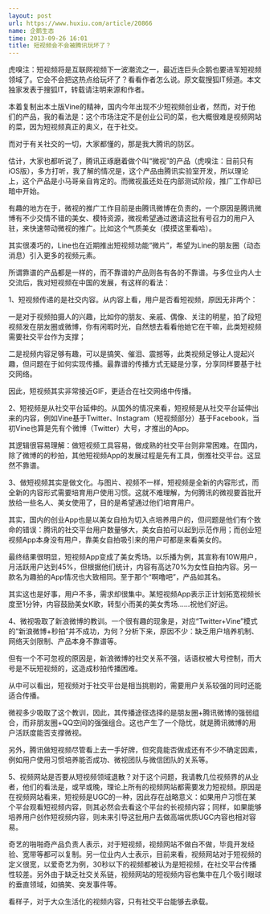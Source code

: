```yaml
---
layout: post
url: https://www.huxiu.com/article/20866
name: 企鹅生态
time: 2013-09-26 16:01
title: 短视频会不会被腾讯玩坏了？
---
```

虎嗅注：短视频将是互联网视频下一波潮流之一，最近连巨头企鹅也要进军短视频领域了。它会不会把这热点给玩坏了？看看作者怎么说。原文载搜狐IT频道。本文独家发表于搜狐IT，转载请注明来源和作者。

本着复制出本土版Vine的精神，国内今年出现不少短视频创业者，然而，对于他们的产品，我的看法是：这个市场注定不是创业公司的菜，也大概很难是视频网站的菜，因为短视频真正的奥义，在于社交。

而对于有关社交的一切，大家都懂的，那是我大腾讯的防区。

估计，大家也都听说了，腾讯正琢磨着做个叫“微视”的产品（虎嗅注：目前只有iOS版），多方打听，我了解的情况是，这个产品由腾讯实验室开发，所以理论上，这个产品是小马哥亲自肯定的。而微视虽还处在内部测试阶段，推广工作却已暗中开始。

有趣的地方在于，微视的推广工作目前是由腾讯微博在负责的，一个原因是腾讯微博有不少交情不错的美女、模特资源，微视希望通过邀请这批有号召力的用户入驻，来快速带动微视的推广。比如这个气质美女（摸摸这里看哈）。

其实很凑巧的，Line也在近期推出短视频功能“微片”，希望为Line的朋友圈（动态消息）引入更多的视频元素。

所谓靠谱的产品都是一样的，而不靠谱的产品则各有各的不靠谱。与多位业内人士交流后，我对短视频在中国的发展，有这样的看法：

1、短视频传递的是社交内容。从内容上看，用户是否看短视频，原因无非两个：

一是对于视频拍摄人的兴趣，比如你的朋友、亲戚、偶像、关注的明星，拍了段短视频发在朋友圈或微博，你有闲暇时光，自然想去看看他她它在干嘛，此类短视频需要社交平台作为支撑；

二是视频内容足够有趣，可以是搞笑、催泪、震撼等，此类视频足够让人提起兴趣，但问题在于如何实现传播。最靠谱的传播方式无疑是分享，分享同样要基于社交网络。

因此，短视频其实非常接近GIF，更适合在社交网络中传播。

2、短视频是从社交平台延伸的。从国外的情况来看，短视频是从社交平台延伸出来的内容，例如Vine基于Twitter、Instagram（短视频部分）基于Facebook，当初Vine也算是先有个微博（Twitter）大号，才推出的App。

其逻辑很容易理解：做短视频工具容易，做成熟的社交平台则非常困难。在国内，除了微博的的秒拍，其他短视频App的发展过程是先有工具，倒推社交平台。这显然不靠谱。

3、做短视频其实是做文化。与图片、视频不一样，短视频是全新的内容形式，而全新的内容形式需要培育用户使用习惯。这就不难理解，为何腾讯的微视要首批开放给一些名人、美女使用了，目的是希望通过他们培育用户。

其实，国内的创业App也是以美女自拍为切入点培养用户的，但问题是他们有个致命的错误：腾讯的社交平台用户数量够大，美女自拍可以起到示范作用；而创业短视频App本身没有用户，靠美女自拍吸引来的用户可都是来看美女的。

最终结果很明显，短视频App变成了美女秀场。以乐播为例，其宣称有10W用户，月活跃用户达到45%，但根据他们统计，内容有高达70%为女性自拍内容。另一款名为趣拍的App情况也大致相同。至于那个“啊噜吧”，产品如其名。

其实这也是好事，用户不多，需求却很集中。某短视频App表示正计划拓宽视频长度至1分钟，内容鼓励美女K歌，转型小而美的美女秀场......祝他们好运。

4、微视吸取了新浪微博的教训。一个很有趣的现象是，对应“Twitter+Vine”模式的“新浪微博+秒拍”并不成功，为何？分析下来，原因不少：缺乏用户培养机制、网络天剑限制、产品本身不靠谱等。

但有一个不可忽视的原因是，新浪微博的社交关系不强，话语权被大号控制，而大号是不玩短视频的，这造成秒拍传播困难。

从中可以看出，短视频对于社交平台是相当挑剔的，需要用户关系较强的同时还能适合传播。

微视多少吸取了这个教训，因此，其传播途径选择的是朋友圈+腾讯微博的强弱组合，而非朋友圈+QQ空间的强强组合。这也产生了一个隐忧，就是腾讯微博的用户活跃度能否支撑微视。

另外，腾讯做短视频尽管看上去一手好牌，但究竟能否做成还有不少不确定因素，例如用户使用习惯培养能否成功、微视团队与微信团队的关系等。

5、视频网站是否要从短视频领域退散？对于这个问题，我请教几位视频界的从业者，他们的看法是，或早或晚，理论上所有的视频网站都需要发力短视频。原因是在视频网站看来，短视频是UGC的一种，因此存在战略意义：如果用户习惯在某个平台观看短视频内容，则其必然会去看这个平台的长视频内容；同样，如果能够培养用户创作短视频内容，则未来引导这批用户去做高端优质UGC内容也相对容易。

奇艺的啪啪奇产品负责人表示，对于短视频，视频网站不做白不做，毕竟开发经验、宽带等都可以复制。另一位业内人士表示，目前来看，视频网站对于短视频的定义很宽，以爱奇艺为例，30秒以下的视频都被认为是短视频，在社交平台传播性较差。另外由于缺乏社交关系链，视频网站的短视频内容也集中在几个吸引眼球的垂直领域，如搞笑、突发事件等。

看样子，对于大众生活化的视频内容，只有社交平台能够去承载。


